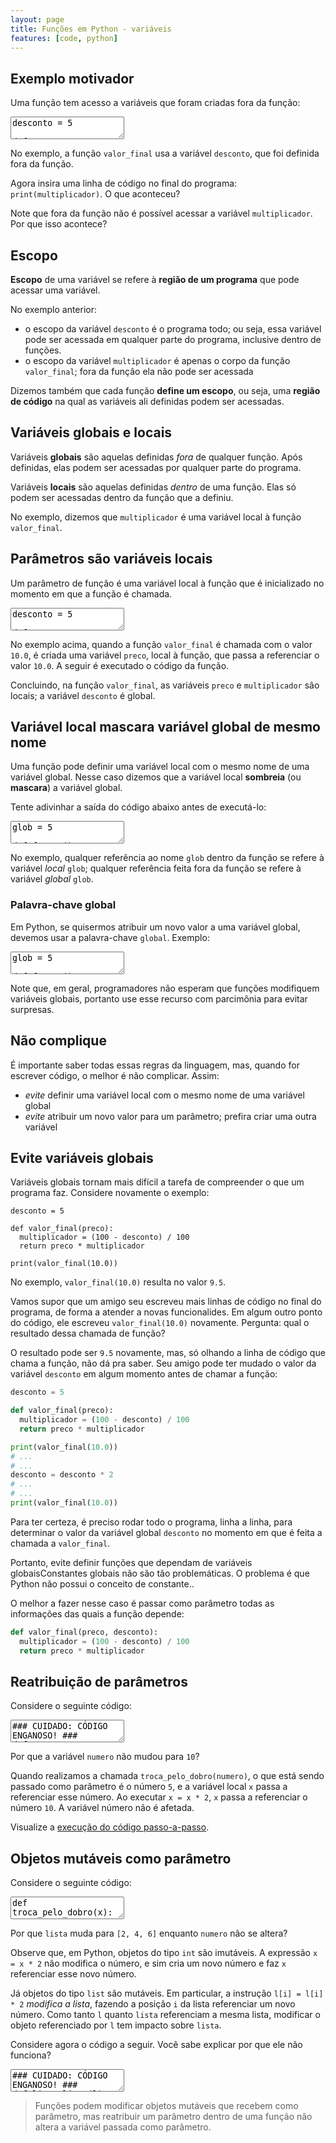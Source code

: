 ```yaml
---
layout: page
title: Funções em Python - variáveis
features: [code, python]
---
```


## Exemplo motivador

Uma função tem acesso a variáveis que foram criadas fora da função:

<textarea class="code lang-python">
desconto = 5

def valor_final(preco):
  multiplicador = (100 - desconto) / 100
  return preco * multiplicador

print(valor_final(10.0))
</textarea>

No exemplo, a função `valor_final` usa a variável `desconto`, que foi definida fora da função.

Agora insira uma linha de código no final do programa: `print(multiplicador)`. O que aconteceu?

Note que fora da função não é possível acessar a variável `multiplicador`. Por que isso acontece?

## Escopo

**Escopo** de uma variável se refere à **região de um programa** que pode acessar uma variável.

No exemplo anterior:

- o escopo da variável `desconto` é o programa todo; ou seja, essa variável pode ser acessada em qualquer parte do programa, inclusive dentro de funções.
- o escopo da variável `multiplicador` é apenas o corpo da função `valor_final`; fora da função ela não pode ser acessada

Dizemos também que cada função **define um escopo**, ou seja, uma **região de código** na qual as variáveis ali definidas podem ser acessadas.

## Variáveis globais e locais

Variáveis **globais** são aquelas definidas *fora* de qualquer função. Após definidas, elas podem ser acessadas por qualquer parte do programa.

Variáveis **locais** são aquelas definidas *dentro* de uma função. Elas só podem ser acessadas dentro da função que a definiu.

No exemplo, dizemos que `multiplicador` é uma variável local à função `valor_final`.

## Parâmetros são variáveis locais

Um parâmetro de função é uma variável local à função que é inicializado no momento em que a função é chamada.

<textarea class="code lang-python">
desconto = 5

def valor_final(preco):
  multiplicador = (100 - desconto) / 100
  return preco * multiplicador

print(valor_final(10.0))
</textarea>

No exemplo acima, quando a função `valor_final` é chamada com o valor `10.0`, é criada uma variável `preco`, local à função, que passa a referenciar o valor `10.0`. A seguir é executado o código da função.

Concluindo, na função `valor_final`, as variáveis `preco` e `multiplicador` são locais; a variável `desconto` é global.

## Variável local mascara variável global de mesmo nome

Uma função pode definir uma variável local com o mesmo nome de uma variável global. Nesse caso dizemos que a variável local **sombreia** (ou **mascara**) a variável global.

Tente adivinhar a saída do código abaixo antes de executá-lo:

<textarea class="code lang-python">
glob = 5

def funcao():
  glob = 8
  print('Dentro da funcao:', glob)

funcao()
print('Fora da funcao:', glob)
</textarea>

No exemplo, qualquer referência ao nome `glob` dentro da função se refere à variável *local* `glob`; qualquer referência feita fora da função se refere à variável *global* `glob`.

### Palavra-chave global

Em Python, se quisermos atribuir um novo valor a uma variável global, devemos usar a palavra-chave `global`. Exemplo:

<textarea class="code lang-python">
glob = 5

def funcao():
  global glob
  glob = 8
  print('Dentro da funcao:', glob)

funcao()
print('Fora da funcao:', glob)
</textarea>

Note que, em geral, programadores não esperam que funções modifiquem variáveis globais, portanto use esse recurso com parcimônia para evitar surpresas.

## Não complique

É importante saber todas essas regras da linguagem, mas, quando for escrever código, o melhor é não complicar. Assim:

- *evite* definir uma variável local com o mesmo nome de uma variável global
- *evite* atribuir um novo valor para um parâmetro; prefira criar uma outra variável

## Evite variáveis globais

Variáveis globais tornam mais difícil a tarefa de compreender o que um programa faz. Considere novamente o exemplo:

```
desconto = 5

def valor_final(preco):
  multiplicador = (100 - desconto) / 100
  return preco * multiplicador

print(valor_final(10.0))
```

No exemplo, `valor_final(10.0)` resulta no valor `9.5`.

Vamos supor que um amigo seu escreveu mais linhas de código no final do programa, de forma a atender a novas funcionalides. Em algum outro ponto do código, ele escreveu `valor_final(10.0)` novamente. Pergunta: qual o resultado dessa chamada de função?

O resultado pode ser `9.5` novamente, mas, só olhando a linha de código que chama a função, não dá pra saber. Seu amigo pode ter mudado o valor da variável `desconto` em algum momento antes de chamar a função:

```python
desconto = 5

def valor_final(preco):
  multiplicador = (100 - desconto) / 100
  return preco * multiplicador

print(valor_final(10.0))   
# ...
# ...
desconto = desconto * 2
# ...
# ...
print(valor_final(10.0))
```

Para ter certeza, é preciso rodar todo o programa, linha a linha, para determinar o valor da variável global `desconto` no momento em que é feita a chamada a `valor_final`.

Portanto, evite definir funções que <span class="tooltip">dependam de variáveis globais<span class="tooltiptext">Constantes globais não são tão problemáticas. O problema é que Python não possui o conceito de constante.</span></span>.

O melhor a fazer nesse caso é passar como parâmetro todas as informações das quais a função depende:

```python
def valor_final(preco, desconto):
  multiplicador = (100 - desconto) / 100
  return preco * multiplicador
```

## Reatribuição de parâmetros

Considere o seguinte código:

<textarea class="code lang-python">
### CUIDADO: CÓDIGO ENGANOSO! ###
def troca_pelo_dobro(x):
  x = x * 2

numero = 5
troca_pelo_dobro(numero)
print(numero)
</textarea>

Por que a variável `numero` não mudou para `10`?

Quando realizamos a chamada `troca_pelo_dobro(numero)`, o que está sendo passado como parâmetro é o número `5`, e a variável local `x` passa a referenciar esse número. Ao executar `x = x * 2`, `x` passa a referenciar o número `10`. A variável número não é afetada.

Visualize a [execução do código passo-a-passo](https://pythontutor.com/render.html#code=def%20troca_pelo_dobro%28x%29%3A%0A%20%20x%20%3D%20x%20*%202%0A%0Anumero%20%3D%205%0Atroca_pelo_dobro%28numero%29%0Aprint%28numero%29&cumulative=false&curInstr=7&heapPrimitives=true&mode=display&origin=opt-frontend.js&py=3&rawInputLstJSON=%5B%5D&textReferences=false).

## Objetos mutáveis como parâmetro

Considere o seguinte código:

<textarea class="code lang-python">
def troca_pelo_dobro(x):
  x = x * 2

numero = 5
troca_pelo_dobro(numero)
print(numero)

def dobra_lista(l):
  for i in range(len(l)):
    l[i] = l[i] * 2

lista = [1, 2, 3]
dobra_lista(lista)
print(lista)
</textarea>

Por que `lista` muda para `[2, 4, 6]` enquanto `numero` não se altera?

Observe que, em Python, objetos do tipo `int` são imutáveis. A expressão `x = x * 2` não modifica o número, e sim cria um novo número e faz `x` referenciar esse novo número.

Já objetos do tipo `list` são mutáveis. Em particular, a instrução `l[i] = l[i] * 2` *modifica a lista*, fazendo a posição `i` da lista referenciar um novo número. Como tanto `l` quanto `lista` referenciam a mesma lista, modificar o objeto referenciado por `l` tem impacto sobre `lista`.

Considere agora o código a seguir. Você sabe explicar por que ele não funciona?

<textarea class="code lang-python">
### CUIDADO: CÓDIGO ENGANOSO! ###
def limpa_lista(l):
  l = []

lista = [1, 2, 3]
limpa_lista(lista)
print(lista)
</textarea>

> Funções podem modificar objetos mutáveis que recebem como parâmetro, mas reatribuir um parâmetro dentro de uma função não altera a variável passada como parâmetro.

